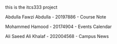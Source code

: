 this is the itcs333 project

Abdulla Fawzi Abdulla - 20197886 - Course Note 





Mohammed Hamood - 20174904 - Events Calendar




Ali Saeed Ali Khalaf - 202004568 - Campus News
